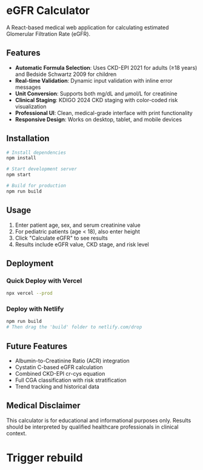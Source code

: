 # eGFR Calculator

A React-based medical web application for calculating estimated Glomerular Filtration Rate (eGFR).

## Features

- **Automatic Formula Selection**: Uses CKD-EPI 2021 for adults (≥18 years) and Bedside Schwartz 2009 for children
- **Real-time Validation**: Dynamic input validation with inline error messages
- **Unit Conversion**: Supports both mg/dL and µmol/L for creatinine
- **Clinical Staging**: KDIGO 2024 CKD staging with color-coded risk visualization
- **Professional UI**: Clean, medical-grade interface with print functionality
- **Responsive Design**: Works on desktop, tablet, and mobile devices

## Installation

```bash
# Install dependencies
npm install

# Start development server
npm start

# Build for production
npm run build
```

## Usage

1. Enter patient age, sex, and serum creatinine value
2. For pediatric patients (age < 18), also enter height
3. Click "Calculate eGFR" to see results
4. Results include eGFR value, CKD stage, and risk level

## Deployment

### Quick Deploy with Vercel
```bash
npx vercel --prod
```

### Deploy with Netlify
```bash
npm run build
# Then drag the 'build' folder to netlify.com/drop
```

## Future Features

- Albumin-to-Creatinine Ratio (ACR) integration
- Cystatin C-based eGFR calculation
- Combined CKD-EPI cr-cys equation
- Full CGA classification with risk stratification
- Trend tracking and historical data

## Medical Disclaimer

This calculator is for educational and informational purposes only. Results should be interpreted by qualified healthcare professionals in clinical context.
# Trigger rebuild

